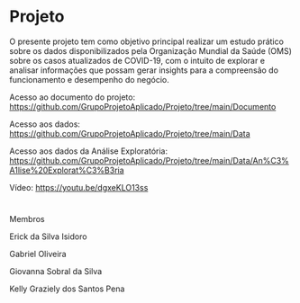 # Projeto
O presente projeto tem como objetivo principal realizar um estudo prático sobre os dados disponibilizados pela Organização Mundial da Saúde (OMS) sobre os casos atualizados de COVID-19, com o intuito de explorar e analisar informações que possam gerar insights para a compreensão do funcionamento e desempenho do negócio.



Acesso ao documento do projeto: https://github.com/GrupoProjetoAplicado/Projeto/tree/main/Documento

Acesso aos dados: https://github.com/GrupoProjetoAplicado/Projeto/tree/main/Data

Acesso aos dados da Análise Exploratória: https://github.com/GrupoProjetoAplicado/Projeto/tree/main/Data/An%C3%A1lise%20Explorat%C3%B3ria

Vídeo: https://youtu.be/dgxeKLO13ss
#
Membros

Erick da Silva Isidoro

Gabriel Oliveira

Giovanna Sobral da Silva

Kelly Graziely dos Santos Pena

